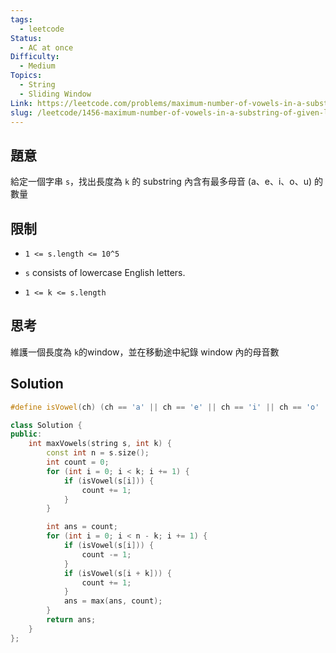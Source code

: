```yaml
---
tags:
  - leetcode
Status:
  - AC at once
Difficulty:
  - Medium
Topics:
  - String
  - Sliding Window
Link: https://leetcode.com/problems/maximum-number-of-vowels-in-a-substring-of-given-length/description/
slug: /leetcode/1456-maximum-number-of-vowels-in-a-substring-of-given-length
---
```

## 題意

給定一個字串 `s`，找出長度為 `k` 的 substring 內含有最多母音 (a、e、i、o、u) 的數量

## 限制

- `1 <= s.length <= 10^5`

- `s` consists of lowercase English letters.

- `1 <= k <= s.length`

## 思考

維護一個長度為 `k`的window，並在移動途中紀錄 window 內的母音數

## Solution

```cpp
#define isVowel(ch) (ch == 'a' || ch == 'e' || ch == 'i' || ch == 'o' || ch == 'u')

class Solution {
public:
    int maxVowels(string s, int k) {
        const int n = s.size();
        int count = 0;
        for (int i = 0; i < k; i += 1) {
            if (isVowel(s[i])) {
                count += 1;
            }
        }

        int ans = count;
        for (int i = 0; i < n - k; i += 1) {
            if (isVowel(s[i])) {
                count -= 1;
            }
            if (isVowel(s[i + k])) {
                count += 1;
            }
            ans = max(ans, count);
        }
        return ans;
    }
};
```


